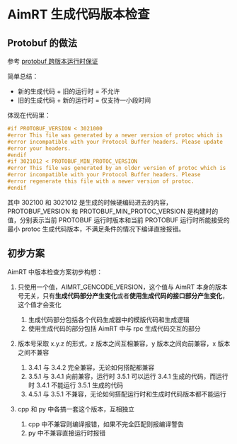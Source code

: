 # AimRT 生成代码版本检查

## Protobuf 的做法

参考 [protobuf 跨版本运行时保证](https://protobuf.dev/support/cross-version-runtime-guarantee/)

简单总结：

- 新的生成代码 + 旧的运行时 = 不允许
- 旧的生成代码 + 新的运行时 = 仅支持一小段时间

体现在代码里：

```cpp
#if PROTOBUF_VERSION < 3021000
#error This file was generated by a newer version of protoc which is
#error incompatible with your Protocol Buffer headers. Please update
#error your headers.
#endif
#if 3021012 < PROTOBUF_MIN_PROTOC_VERSION
#error This file was generated by an older version of protoc which is
#error incompatible with your Protocol Buffer headers. Please
#error regenerate this file with a newer version of protoc.
#endif
```

其中 302100 和 3021012 是生成的时候硬编码进去的内容，PROTOBUF_VERSION 和 PROTOBUF_MIN_PROTOC_VERSION 是构建时的值，分别表示当前 PROTOBUF 运行时版本和当前 PROTOBUF 运行时所能接受的最小 protoc 生成代码版本，不满足条件的情况下编译直接报错。

## 初步方案

AimRT 中版本检查方案初步构想：

1. 只使用一个值，AIMRT_GENCODE_VERSION，这个值与 AimRT 本身的版本号无关，只有**生成代码部分产生变化**或者**使用生成代码的接口部分产生变化**，这个值才会变化

      1. 生成代码部分包括各个代码生成器中的模版代码和生成逻辑
      2. 使用生成代码的部分包括 AimRT 中与 rpc 生成代码交互的部分

2. 版本号采取 x.y.z 的形式，z 版本之间互相兼容，y 版本之间向前兼容，x 版本之间不兼容

      1. 3.4.1 与 3.4.2 完全兼容，无论如何搭配都兼容
      2. 3.5.1 与 3.4.1 向前兼容，运行时 3.5.1 可以运行 3.4.1 生成的代码，而运行时 3.4.1 不能运行 3.5.1 生成的代码
      3. 4.5.1 与 3.5.1 不兼容，无论如何搭配运行时和生成时代码版本都不能运行


3. cpp 和 py 中各搞一套这个版本，互相独立

      1. cpp 中不兼容则编译报错，如果不完全匹配则报编译警告
      2. py 中不兼容直接运行时报错


